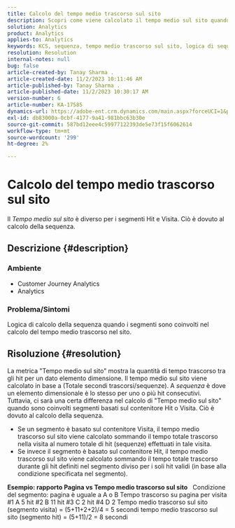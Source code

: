 ```yaml
---
title: Calcolo del tempo medio trascorso sul sito
description: Scopri come viene calcolato il tempo medio sul sito quando sono coinvolti segmenti basati sul contenitore Hit o Visita.
solution: Analytics
product: Analytics
applies-to: Analytics
keywords: KCS, sequenza, tempo medio trascorso sul sito, logica di sequenza
resolution: Resolution
internal-notes: null
bug: false
article-created-by: Tanay Sharma .
article-created-date: 11/2/2023 10:11:46 AM
article-published-by: Tanay Sharma .
article-published-date: 11/2/2023 10:30:17 AM
version-number: 6
article-number: KA-17585
dynamics-url: https://adobe-ent.crm.dynamics.com/main.aspx?forceUCI=1&pagetype=entityrecord&etn=knowledgearticle&id=233d9035-6879-ee11-8179-6045bd006149
exl-id: db83000a-0cbf-4177-9a41-981bbc63b30e
source-git-commit: 587bd12eee4c59977122393de5e73f15f6062614
workflow-type: tm+mt
source-wordcount: '299'
ht-degree: 2%

---
```


# Calcolo del tempo medio trascorso sul sito


Il *Tempo medio sul sito* è diverso per i segmenti Hit e Visita. Ciò è dovuto al calcolo della sequenza.

## Descrizione {#description}


### Ambiente

- Customer Journey Analytics
- Analytics




### Problema/Sintomi

Logica di calcolo della sequenza quando i segmenti sono coinvolti nel calcolo del tempo medio trascorso nel sito.


## Risoluzione {#resolution}


La metrica &quot;Tempo medio sul sito&quot; mostra la quantità di tempo trascorso tra gli hit per un dato elemento dimensione. Il tempo medio sul sito viene calcolato in base a (Totale secondi trascorsi/sequenze). A *sequenza* è dove un elemento dimensionale è lo stesso per uno o più hit consecutivi.
 
Tuttavia, ci sarà una certa differenza nel calcolo di &quot;Tempo medio sul sito&quot; quando sono coinvolti segmenti basati sul contenitore Hit o Visita. Ciò è dovuto al calcolo della sequenza.

- Se un segmento è basato sul contenitore Visita, il tempo medio trascorso sul sito viene calcolato sommando il tempo totale trascorso nella visita al numero totale di hit (sequenze) effettuati in tale visita.
- Se invece il segmento è basato sul contenitore Hit, il tempo medio trascorso sul sito viene calcolato sommando il tempo totale trascorso durante gli hit definiti nel segmento diviso per i soli hit validi (in base alla condizione specificata nel segmento).


<b>Esempio: rapporto Pagina vs Tempo medio trascorso sul sito</b>
 
Condizione del segmento: pagina è uguale a A o B Tempo trascorso su pagina per visita #1 A 5 hit #2 B 11 hit #3 C 2 hit #4 D 2 Tempo medio trascorso sul sito (segmento visita) = (5+11+2+2)/4 = 5 secondi tempo medio trascorso sul sito (segmento hit) = (5+11)/2 = 8 secondi
